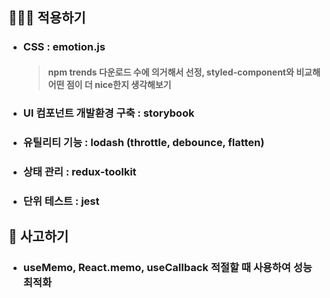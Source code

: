 ## 👨🏻‍💻 적용하기

- ### **CSS** : emotion.js 
  > #### npm trends 다운로드 수에 의거해서 선정, styled-component와 비교해 어떤 점이 더 nice한지 생각해보기
- ### **UI 컴포넌트 개발환경 구축** : storybook
- ### **유틸리티 기능** : lodash (throttle, debounce, flatten)
- ### **상태 관리** : redux-toolkit
- ### **단위 테스트** : jest

## 💭 사고하기
- ### useMemo, React.memo, useCallback 적절할 때 사용하여 성능 최적화